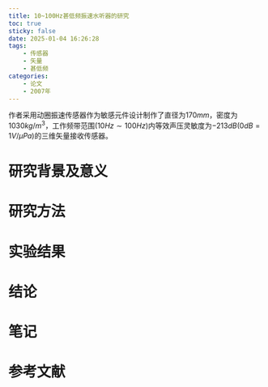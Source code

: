 ```yaml
---
title: 10~100Hz甚低频振速水听器的研究
toc: true
sticky: false
date: 2025-01-04 16:26:28
tags:
    - 传感器
    - 矢量
    - 甚低频
categories:
    - 论文
    - 2007年
---
```


作者采用动圈振速传感器作为敏感元件设计制作了直径为$170mm$，密度为$1030kg/m^3$，工作频带范围($10Hz\sim100Hz$)内等效声压灵敏度为$-213dB$($0dB=1V/\mu Pa$)的三维矢量接收传感器。

<!--more-->


# 研究背景及意义


# 研究方法


# 实验结果


# 结论


# 笔记


# 参考文献